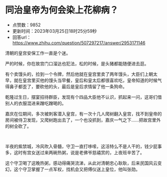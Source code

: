 # 同治皇帝为何会染上花柳病？
- 点赞数：9852
- 更新时间：2023年03月25日18时25分59秒
- 回答url：https://www.zhihu.com/question/507297217/answer/2953171146
<body>
 <p data-pid="lNvpNSfp">清朝的皇宫安保工作一直是个迷。</p>
 <p data-pid="dNu_MjS9">严的时候，你在故宫门口溜达也犯法，松的时候，是头猪都能随便进去逛。</p>
 <p data-pid="Snhy4n_N">有个卖馒头的，捡到一个令牌，然后他就在皇宫里卖了两年馒头，大臣们上朝太早，就在皇宫里买他的馒头当早餐，皇后和皇太后都很喜欢吃，皇帝知道的时候气得鼻子都歪了，要砍他的头，最后是皇后求情留了他一条狗命。</p>
 <p data-pid="kAQr9Bza">乾隆过生日，摆宴招待群臣，发现有个四品大臣他不认识，抓起来一问，这哥们借别人的衣服混进来蹭吃蹭喝的。</p>
 <p data-pid="JQjgEGA1">嘉庆在位期间，多次被刺客潜入皇宫，有一次十几人爬树翻入皇宫，找不到皇帝的房间被侍卫发现，又爬树跑出去了，一个也没抓到，嘉庆一气之下……把故宫里外的树全砍了。</p>
 <p class="ztext-empty-paragraph"><br></p>
 <p data-pid="qt0M02on">半夜的紫禁城，冷风吹入骨髓，守卫一直打哆嗦，这活特么不是人干的，钱少屁事多，这时有宫女送过来两碗热粥，说是老佛爷慈禧赏的，上夜班辛苦了。</p>
 <p data-pid="iuhCOELV">这个守卫喝了这晚热粥，感动得痛哭流涕，从此对清朝忠心耿耿，后来民国风云变幻，这个守卫掌握了一点军权，找机会又把傅仪送上皇位，他叫张勋。</p>
 <p></p>
 <p></p>
 <p></p>
</body>